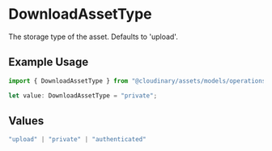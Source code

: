 # DownloadAssetType

The storage type of the asset. Defaults to 'upload'.

## Example Usage

```typescript
import { DownloadAssetType } from "@cloudinary/assets/models/operations";

let value: DownloadAssetType = "private";
```

## Values

```typescript
"upload" | "private" | "authenticated"
```